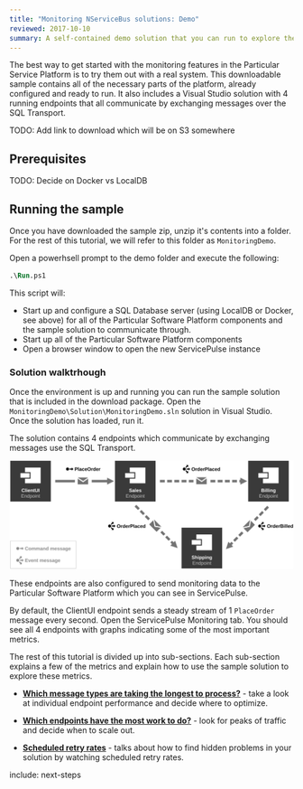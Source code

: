```yaml
---
title: "Monitoring NServiceBus solutions: Demo"
reviewed: 2017-10-10
summary: A self-contained demo solution that you can run to explore the monitoring features of the Particular Service Platform.
---
```


The best way to get started with the monitoring features in the Particular Service Platform is to try them out with a real system. This downloadable sample contains all of the necessary parts of the platform, already configured and ready to run. It also includes a Visual Studio solution with 4 running endpoints that all communicate by exchanging messages over the SQL Transport.


TODO: Add link to download which will be on S3 somewhere


## Prerequisites

TODO: Decide on Docker vs LocalDB


## Running the sample

Once you have downloaded the sample zip, unzip it's contents into a folder. For the rest of this tutorial, we will refer to this folder as `MonitoringDemo`.

Open a powerhsell prompt to the demo folder and execute the following:

```ps
.\Run.ps1
```

This script will:
- Start up and configure a SQL Database server (using LocalDB or Docker, see above) for all of the Particular Software Platform components and the sample solution to communicate through.
- Start up all of the Particular Software Platform components
- Open a browser window to open the new ServicePulse instance


### Solution walktrhough

Once the environment is up and running you can run the sample solution that is included in the download package. Open the `MonitoringDemo\Solution\MonitoringDemo.sln` solution in Visual Studio. Once the solution has loaded, run it.

The solution contains 4 endpoints which communicate by exchanging messages use the SQL Transport.

![Solution Diagram](diagram.svg)

These endpoints are also configured to send monitoring data to the Particular Software Platform which you can see in ServicePulse. 

By default, the ClientUI endpoint sends a steady stream of 1 `PlaceOrder` message every second. Open the ServicePulse Monitoring tab. You should see all 4 endpoints with graphs indicating some of the most important metrics. 

The rest of this tutorial is divided up into sub-sections. Each sub-section explains a few of the metrics and explain how to use the sample solution to explore these metrics.

- **[Which message types are taking the longest to process?](walkthrough-1.md)** - take a look at individual endpoint performance and decide where to optimize.

- **[Which endpoints have the most work to do?](walkthrough-2.md)** - look for peaks of traffic and decide when to scale out. 

- **[Scheduled retry rates](walkthrough-3.md)** - talks about how to find hidden problems in your solution by watching scheduled retry rates.


include: next-steps
